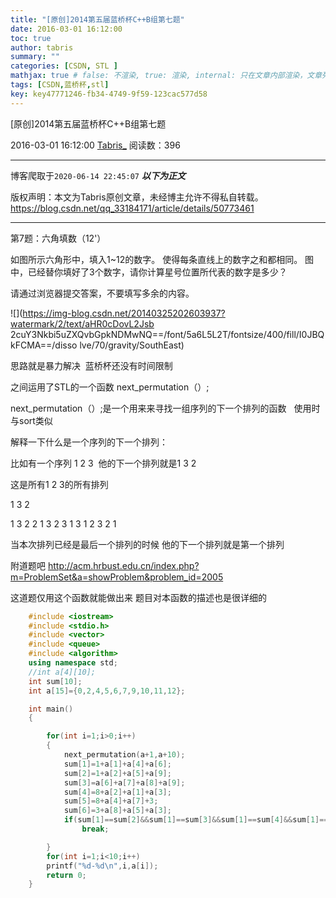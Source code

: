```yaml
---
title: "[原创]2014第五届蓝桥杯C++B组第七题"
date: 2016-03-01 16:12:00
toc: true
author: tabris
summary: ""
categories: [CSDN, STL ]
mathjax: true # false: 不渲染, true: 渲染, internal: 只在文章内部渲染，文章列表中不渲染
tags: [CSDN,蓝桥杯,stl]
key: key47771246-fb34-4749-9f59-123cac577d58
---
```


[原创]2014第五届蓝桥杯C++B组第七题

2016-03-01 16:12:00  [Tabris_](https://me.csdn.net/qq_33184171) 阅读数：396

---

博客爬取于`2020-06-14 22:45:07`
***以下为正文***

版权声明：本文为Tabris原创文章，未经博主允许不得私自转载。
https://blog.csdn.net/qq_33184171/article/details/50773461

<!-- more -->

---


第7题：六角填数（12'）


如图所示六角形中，填入1~12的数字。
使得每条直线上的数字之和都相同。
图中，已经替你填好了3个数字，请你计算星号位置所代表的数字是多少？

请通过浏览器提交答案，不要填写多余的内容。

![](https://img-blog.csdn.net/20140325202603937?watermark/2/text/aHR0cDovL2Jsb
2cuY3Nkbi5uZXQvbGpkNDMwNQ==/font/5a6L5L2T/fontsize/400/fill/I0JBQkFCMA==/disso
lve/70/gravity/SouthEast)




思路就是暴力解决  蓝桥杯还没有时间限制



之间运用了STL的一个函数 next_permutation（）;

next_permutation（）;是一个用来来寻找一组序列的下一个排列的函数   使用时与sort类似



解释一下什么是一个序列的下一个排列：

比如有一个序列 1 2 3  他的下一个排列就是1 3 2

这是所有1 2 3的所有排列

1 3 2

1 3 2
2 1 3
2 3 1
3 1 2
3 2 1

当本次排列已经是最后一个排列的时候 他的下一个排列就是第一个排列



附道题吧
http://acm.hrbust.edu.cn/index.php?m=ProblemSet&a=showProblem&problem_id=2005

这道题仅用这个函数就能做出来 题目对本函数的描述也是很详细的

```cpp
    #include <iostream>
    #include <stdio.h>
    #include <vector>
    #include <queue>
    #include <algorithm>
    using namespace std;
    //int a[4][10];
    int sum[10];
    int a[15]={0,2,4,5,6,7,9,10,11,12};

    int main()
    {

        for(int i=1;i>0;i++)
        {
            next_permutation(a+1,a+10);
            sum[1]=1+a[1]+a[4]+a[6];
            sum[2]=1+a[2]+a[5]+a[9];
            sum[3]=a[6]+a[7]+a[8]+a[9];
            sum[4]=8+a[2]+a[1]+a[3];
            sum[5]=8+a[4]+a[7]+3;
            sum[6]=3+a[8]+a[5]+a[3];
            if(sum[1]==sum[2]&&sum[1]==sum[3]&&sum[1]==sum[4]&&sum[1]==sum[5]&&sum[1]==sum[6])
                break;

        }
        for(int i=1;i<10;i++)
        printf("%d-%d\n",i,a[i]);
        return 0;
    }
```